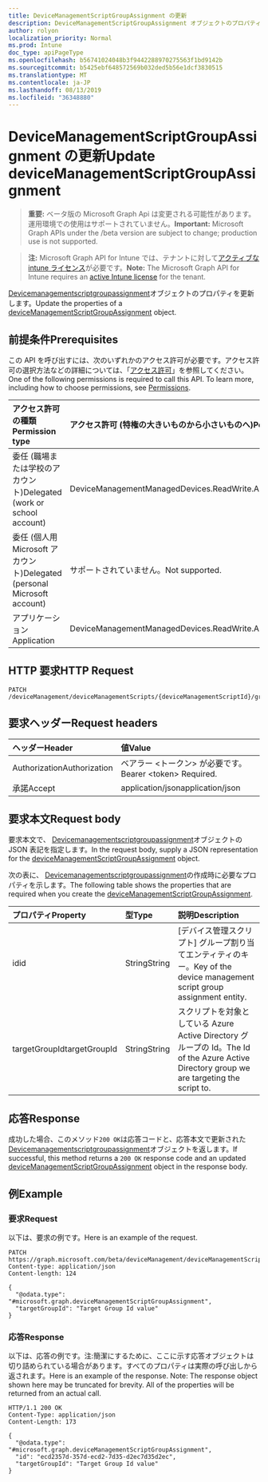 ```yaml
---
title: DeviceManagementScriptGroupAssignment の更新
description: DeviceManagementScriptGroupAssignment オブジェクトのプロパティを更新します。
author: rolyon
localization_priority: Normal
ms.prod: Intune
doc_type: apiPageType
ms.openlocfilehash: b56741024048b3f9442288970275563f1bd9142b
ms.sourcegitcommit: b5425ebf648572569b032ded5b56e1dcf3830515
ms.translationtype: MT
ms.contentlocale: ja-JP
ms.lasthandoff: 08/13/2019
ms.locfileid: "36348880"
---
```

# <a name="update-devicemanagementscriptgroupassignment"></a><span data-ttu-id="58d0e-103">DeviceManagementScriptGroupAssignment の更新</span><span class="sxs-lookup"><span data-stu-id="58d0e-103">Update deviceManagementScriptGroupAssignment</span></span>

> <span data-ttu-id="58d0e-104">**重要:** ベータ版の Microsoft Graph Api は変更される可能性があります。運用環境での使用はサポートされていません。</span><span class="sxs-lookup"><span data-stu-id="58d0e-104">**Important:** Microsoft Graph APIs under the /beta version are subject to change; production use is not supported.</span></span>

> <span data-ttu-id="58d0e-105">**注:** Microsoft Graph API for Intune では、テナントに対して[アクティブな intune ライセンス](https://go.microsoft.com/fwlink/?linkid=839381)が必要です。</span><span class="sxs-lookup"><span data-stu-id="58d0e-105">**Note:** The Microsoft Graph API for Intune requires an [active Intune license](https://go.microsoft.com/fwlink/?linkid=839381) for the tenant.</span></span>

<span data-ttu-id="58d0e-106">[Devicemanagementscriptgroupassignment](../resources/intune-devices-devicemanagementscriptgroupassignment.md)オブジェクトのプロパティを更新します。</span><span class="sxs-lookup"><span data-stu-id="58d0e-106">Update the properties of a [deviceManagementScriptGroupAssignment](../resources/intune-devices-devicemanagementscriptgroupassignment.md) object.</span></span>

## <a name="prerequisites"></a><span data-ttu-id="58d0e-107">前提条件</span><span class="sxs-lookup"><span data-stu-id="58d0e-107">Prerequisites</span></span>
<span data-ttu-id="58d0e-p101">この API を呼び出すには、次のいずれかのアクセス許可が必要です。アクセス許可の選択方法などの詳細については、「[アクセス許可](/graph/permissions-reference)」を参照してください。</span><span class="sxs-lookup"><span data-stu-id="58d0e-p101">One of the following permissions is required to call this API. To learn more, including how to choose permissions, see [Permissions](/graph/permissions-reference).</span></span>

|<span data-ttu-id="58d0e-110">アクセス許可の種類</span><span class="sxs-lookup"><span data-stu-id="58d0e-110">Permission type</span></span>|<span data-ttu-id="58d0e-111">アクセス許可 (特権の大きいものから小さいものへ)</span><span class="sxs-lookup"><span data-stu-id="58d0e-111">Permissions (from most to least privileged)</span></span>|
|:---|:---|
|<span data-ttu-id="58d0e-112">委任 (職場または学校のアカウント)</span><span class="sxs-lookup"><span data-stu-id="58d0e-112">Delegated (work or school account)</span></span>|<span data-ttu-id="58d0e-113">DeviceManagementManagedDevices.ReadWrite.All</span><span class="sxs-lookup"><span data-stu-id="58d0e-113">DeviceManagementManagedDevices.ReadWrite.All</span></span>|
|<span data-ttu-id="58d0e-114">委任 (個人用 Microsoft アカウント)</span><span class="sxs-lookup"><span data-stu-id="58d0e-114">Delegated (personal Microsoft account)</span></span>|<span data-ttu-id="58d0e-115">サポートされていません。</span><span class="sxs-lookup"><span data-stu-id="58d0e-115">Not supported.</span></span>|
|<span data-ttu-id="58d0e-116">アプリケーション</span><span class="sxs-lookup"><span data-stu-id="58d0e-116">Application</span></span>|<span data-ttu-id="58d0e-117">DeviceManagementManagedDevices.ReadWrite.All</span><span class="sxs-lookup"><span data-stu-id="58d0e-117">DeviceManagementManagedDevices.ReadWrite.All</span></span>|

## <a name="http-request"></a><span data-ttu-id="58d0e-118">HTTP 要求</span><span class="sxs-lookup"><span data-stu-id="58d0e-118">HTTP Request</span></span>
<!-- {
  "blockType": "ignored"
}
-->
``` http
PATCH /deviceManagement/deviceManagementScripts/{deviceManagementScriptId}/groupAssignments/{deviceManagementScriptGroupAssignmentId}
```

## <a name="request-headers"></a><span data-ttu-id="58d0e-119">要求ヘッダー</span><span class="sxs-lookup"><span data-stu-id="58d0e-119">Request headers</span></span>
|<span data-ttu-id="58d0e-120">ヘッダー</span><span class="sxs-lookup"><span data-stu-id="58d0e-120">Header</span></span>|<span data-ttu-id="58d0e-121">値</span><span class="sxs-lookup"><span data-stu-id="58d0e-121">Value</span></span>|
|:---|:---|
|<span data-ttu-id="58d0e-122">Authorization</span><span class="sxs-lookup"><span data-stu-id="58d0e-122">Authorization</span></span>|<span data-ttu-id="58d0e-123">ベアラー &lt;トークン&gt; が必要です。</span><span class="sxs-lookup"><span data-stu-id="58d0e-123">Bearer &lt;token&gt; Required.</span></span>|
|<span data-ttu-id="58d0e-124">承諾</span><span class="sxs-lookup"><span data-stu-id="58d0e-124">Accept</span></span>|<span data-ttu-id="58d0e-125">application/json</span><span class="sxs-lookup"><span data-stu-id="58d0e-125">application/json</span></span>|

## <a name="request-body"></a><span data-ttu-id="58d0e-126">要求本文</span><span class="sxs-lookup"><span data-stu-id="58d0e-126">Request body</span></span>
<span data-ttu-id="58d0e-127">要求本文で、 [Devicemanagementscriptgroupassignment](../resources/intune-devices-devicemanagementscriptgroupassignment.md)オブジェクトの JSON 表記を指定します。</span><span class="sxs-lookup"><span data-stu-id="58d0e-127">In the request body, supply a JSON representation for the [deviceManagementScriptGroupAssignment](../resources/intune-devices-devicemanagementscriptgroupassignment.md) object.</span></span>

<span data-ttu-id="58d0e-128">次の表に、 [Devicemanagementscriptgroupassignment](../resources/intune-devices-devicemanagementscriptgroupassignment.md)の作成時に必要なプロパティを示します。</span><span class="sxs-lookup"><span data-stu-id="58d0e-128">The following table shows the properties that are required when you create the [deviceManagementScriptGroupAssignment](../resources/intune-devices-devicemanagementscriptgroupassignment.md).</span></span>

|<span data-ttu-id="58d0e-129">プロパティ</span><span class="sxs-lookup"><span data-stu-id="58d0e-129">Property</span></span>|<span data-ttu-id="58d0e-130">型</span><span class="sxs-lookup"><span data-stu-id="58d0e-130">Type</span></span>|<span data-ttu-id="58d0e-131">説明</span><span class="sxs-lookup"><span data-stu-id="58d0e-131">Description</span></span>|
|:---|:---|:---|
|<span data-ttu-id="58d0e-132">id</span><span class="sxs-lookup"><span data-stu-id="58d0e-132">id</span></span>|<span data-ttu-id="58d0e-133">String</span><span class="sxs-lookup"><span data-stu-id="58d0e-133">String</span></span>|<span data-ttu-id="58d0e-134">[デバイス管理スクリプト] グループ割り当てエンティティのキー。</span><span class="sxs-lookup"><span data-stu-id="58d0e-134">Key of the device management script group assignment entity.</span></span>|
|<span data-ttu-id="58d0e-135">targetGroupId</span><span class="sxs-lookup"><span data-stu-id="58d0e-135">targetGroupId</span></span>|<span data-ttu-id="58d0e-136">String</span><span class="sxs-lookup"><span data-stu-id="58d0e-136">String</span></span>|<span data-ttu-id="58d0e-137">スクリプトを対象としている Azure Active Directory グループの Id。</span><span class="sxs-lookup"><span data-stu-id="58d0e-137">The Id of the Azure Active Directory group we are targeting the script to.</span></span>|



## <a name="response"></a><span data-ttu-id="58d0e-138">応答</span><span class="sxs-lookup"><span data-stu-id="58d0e-138">Response</span></span>
<span data-ttu-id="58d0e-139">成功した場合、このメソッド`200 OK`は応答コードと、応答本文で更新された[Devicemanagementscriptgroupassignment](../resources/intune-devices-devicemanagementscriptgroupassignment.md)オブジェクトを返します。</span><span class="sxs-lookup"><span data-stu-id="58d0e-139">If successful, this method returns a `200 OK` response code and an updated [deviceManagementScriptGroupAssignment](../resources/intune-devices-devicemanagementscriptgroupassignment.md) object in the response body.</span></span>

## <a name="example"></a><span data-ttu-id="58d0e-140">例</span><span class="sxs-lookup"><span data-stu-id="58d0e-140">Example</span></span>

### <a name="request"></a><span data-ttu-id="58d0e-141">要求</span><span class="sxs-lookup"><span data-stu-id="58d0e-141">Request</span></span>
<span data-ttu-id="58d0e-142">以下は、要求の例です。</span><span class="sxs-lookup"><span data-stu-id="58d0e-142">Here is an example of the request.</span></span>
``` http
PATCH https://graph.microsoft.com/beta/deviceManagement/deviceManagementScripts/{deviceManagementScriptId}/groupAssignments/{deviceManagementScriptGroupAssignmentId}
Content-type: application/json
Content-length: 124

{
  "@odata.type": "#microsoft.graph.deviceManagementScriptGroupAssignment",
  "targetGroupId": "Target Group Id value"
}
```

### <a name="response"></a><span data-ttu-id="58d0e-143">応答</span><span class="sxs-lookup"><span data-stu-id="58d0e-143">Response</span></span>
<span data-ttu-id="58d0e-p102">以下は、応答の例です。注:簡潔にするために、ここに示す応答オブジェクトは切り詰められている場合があります。すべてのプロパティは実際の呼び出しから返されます。</span><span class="sxs-lookup"><span data-stu-id="58d0e-p102">Here is an example of the response. Note: The response object shown here may be truncated for brevity. All of the properties will be returned from an actual call.</span></span>
``` http
HTTP/1.1 200 OK
Content-Type: application/json
Content-Length: 173

{
  "@odata.type": "#microsoft.graph.deviceManagementScriptGroupAssignment",
  "id": "ecd2357d-357d-ecd2-7d35-d2ec7d35d2ec",
  "targetGroupId": "Target Group Id value"
}
```






